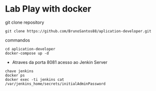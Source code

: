 # Lab Play with docker

git clone repository
````
git clone https://github.com/BrunoSantos88/aplication-developer.git
````
commandos
````
cd aplication-developer
docker-compose up -d
````
- Atraves da porta 8081 acesso ao Jenkin Server
````
chave jenkins
docker ps
docker exec -ti jenkins cat /var/jenkins_home/secrets/initialAdminPassword
````

